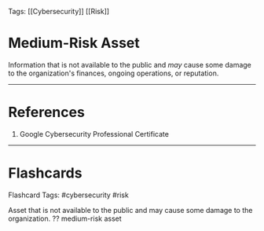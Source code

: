 Tags: [[Cybersecurity]] [[Risk]]
# Medium-Risk Asset

Information that is not available to the public and *may* cause some damage to the organization's finances, ongoing operations, or reputation.

---
# References

1. Google Cybersecurity Professional Certificate

---
# Flashcards

Flashcard Tags: #cybersecurity #risk

Asset that is not available to the public and may cause some damage to the organization.
??
medium-risk asset
<!--SR:!2024-04-29,4,270!2024-04-28,3,250-->